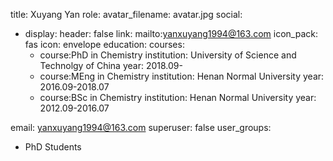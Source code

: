 title: Xuyang Yan
role: 
avatar_filename: avatar.jpg
social:
  - display:
      header: false
    link: mailto:yanxuyang1994@163.com
    icon_pack: fas
    icon: envelope
education:
  courses:
    - course:PhD in Chemistry
      institution: University of Science and Technolgy of China
      year: 2018.09-
    - course:MEng in Chemistry
      institution: Henan Normal University
      year: 2016.09-2018.07 
    - course:BSc in Chemistry
      institution: Henan Normal University
      year: 2012.09-2016.07 
      
email: yanxuyang1994@163.com
superuser: false
user_groups:
  - PhD Students

